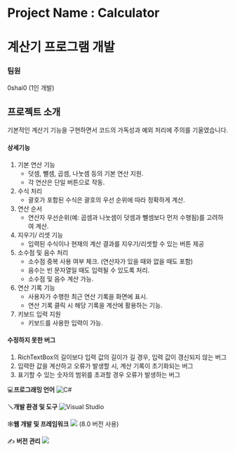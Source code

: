# Project Name : Calculator
# 계산기 프로그램 개발

### 팀원
0shai0 (1인 개발)

## 프로젝트 소개   
기본적인 계산기 기능을 구현하면서 코드의 가독성과 예외 처리에 주의를 기울였습니다.

#### 상세기능
1. 기본 연산 기능
    - 덧셈, 뺄셈, 곱셈, 나눗셈 등의 기본 연산 지원.
    - 각 연산은 단일 버튼으로 작동.
2. 수식 처리
   - 괄호가 포함된 수식은 괄호의 우선 순위에 따라 정확하게 계산.
3. 연산 순서
   - 연산자 우선순위(예: 곱셈과 나눗셈이 덧셈과 뺄셈보다 먼저 수행됨)를 고려하여 계산.
4. 지우기/ 리셋 기능
   - 입력된 수식이나 현재의 계산 결과를 지우기/리셋할 수 있는 버튼 제공
5. 소수점 및 음수 처리
   - 소수점 중복 사용 여부 체크. (연산자가 있을 때와 없을 때도 포함)
   - 음수는 빈 문자열일 때도 입력될 수 있도록 처리.
   - 소수점 및 음수 계산 가능.
6. 연산 기록 기능
   - 사용자가 수행한 최근 연산 기록을 화면에 표시.
   - 연산 기록 클릭 시 해당 기록을 계산에 활용하는 기능.
7. 키보드 입력 지원
   - 키보드를 사용한 입력이 가능.


#### 수정하지 못한 버그
1. RichTextBox의 길이보다 입력 값의 길이가 길 경우, 입력 값이 갱신되지 않는 버그
2. 입력한 값을 계산하고 오류가 발생할 시, 계산 기록이 초기화되는 버그
3. 표기할 수 있는 숫자의 범위를 초과할 경우 오류가 발생하는 버그


💻**프로그래밍 언어**
![C#](https://img.shields.io/badge/c%23-%23239120.svg?style=for-the-badge&logo=csharp&logoColor=white)

🪛**개발 환경 및 도구**
![Visual Studio](https://img.shields.io/badge/Visual%20Studio-5C2D91.svg?style=for-the-badge&logo=visual-studio&logoColor=white)

🕸️**웹 개발 및 프레임워크**
<img src="https://img.shields.io/badge/.NET-512BD4?style=for-the-badge&logo=.NET&logoColor=white"> (8.0 버전 사용)

✍️ **버전 관리**
 <img src="https://img.shields.io/badge/github-181717?style=for-the-badge&logo=github&logoColor=white">

